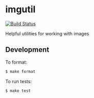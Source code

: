 # imgutil

[![Build Status](https://travis-ci.org/buildpacks/imgutil.svg?branch=master)](https://travis-ci.org/github/buildpacks/imgutil/branches)

Helpful utilities for working with images

## Development

To format:

```bash
$ make format
```

To run tests:

```bash
$ make test
```
